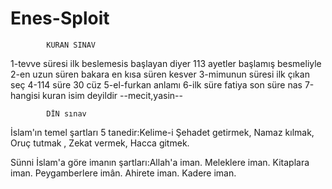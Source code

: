# Enes-Sploit
            KURAN SINAV

1-tevve süresi ilk beslemesis başlayan diyer 113 ayetler başlamış besmeliyle 
2-en uzun süren bakara en kısa süren kesver
3-mimunun süresi ilk çıkan seç 
4-114 süre 30 cüz 
5-el-furkan anlamı
6-ilk süre fatiya son süre nas
7-hangisi kuran isim deyildir
--mecit,yasin--

            DİN sınav 
İslam'ın temel şartları 5 tanedir:Kelime-i Şehadet getirmek,
                                  Namaz kılmak,
                                  Oruç tutmak ,
                                  Zekat vermek,
                                  Hacca gitmek.


Sünni İslam'a göre imanın şartları:Allah'a iman.
                                   Meleklere iman.
                                   Kitaplara iman.
                                   Peygamberlere imân.
                                   Ahirete iman.
                                   Kadere iman.
